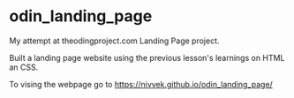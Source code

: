 # odin_landing_page

My attempt at theodingproject.com Landing Page project.

Built a landing page website using the previous lesson's learnings on HTML an CSS.

To vising the webpage go to https://nivvek.github.io/odin_landing_page/